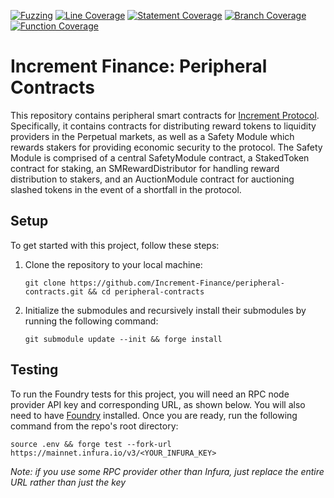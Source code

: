 [![Fuzzing](https://github.com/Increment-Finance/peripheral-contracts/actions/workflows/test.yml/badge.svg)](https://github.com/Increment-Finance/peripheral-contracts/actions/workflows/test.yml) [![Line Coverage](https://img.shields.io/endpoint?url=https://gist.githubusercontent.com/increment-bot/6d6d5f849f8fb108519cfe2bbf5c21f6/raw/peripheral-contracts-line-coverage__heads_main.json)](https://github.com/Increment-Finance/peripheral-contracts/actions/workflows/coverage.yml) [![Statement Coverage](https://img.shields.io/endpoint?url=https://gist.githubusercontent.com/increment-bot/6d6d5f849f8fb108519cfe2bbf5c21f6/raw/peripheral-contracts-statement-coverage__heads_main.json)](https://github.com/Increment-Finance/peripheral-contracts/actions/workflows/coverage.yml) [![Branch Coverage](https://img.shields.io/endpoint?url=https://gist.githubusercontent.com/increment-bot/6d6d5f849f8fb108519cfe2bbf5c21f6/raw/peripheral-contracts-branch-coverage__heads_main.json)](https://github.com/Increment-Finance/peripheral-contracts/actions/workflows/coverage.yml) [![Function Coverage](https://img.shields.io/endpoint?url=https://gist.githubusercontent.com/increment-bot/6d6d5f849f8fb108519cfe2bbf5c21f6/raw/peripheral-contracts-function-coverage__heads_main.json)](https://github.com/Increment-Finance/peripheral-contracts/actions/workflows/coverage.yml)

# Increment Finance: Peripheral Contracts

This repository contains peripheral smart contracts for [Increment Protocol](https://github.com/Increment-Finance/increment-protocol). Specifically, it contains contracts for distributing reward tokens to liquidity providers in the Perpetual markets, as well as a Safety Module which rewards stakers for providing economic security to the protocol. The Safety Module is comprised of a central SafetyModule contract, a StakedToken contract for staking, an SMRewardDistributor for handling reward distribution to stakers, and an AuctionModule contract for auctioning slashed tokens in the event of a shortfall in the protocol.

## Setup

To get started with this project, follow these steps:

1. Clone the repository to your local machine:
   ```
   git clone https://github.com/Increment-Finance/peripheral-contracts.git && cd peripheral-contracts
   ```
2. Initialize the submodules and recursively install their submodules by running the following command:
   ```
   git submodule update --init && forge install
   ```

## Testing

To run the Foundry tests for this project, you will need an RPC node provider API key and corresponding URL, as shown below. You will also need to have [Foundry](https://book.getfoundry.sh/getting-started/installation) installed. Once you are ready, run the following command from the repo's root directory:

```
source .env && forge test --fork-url https://mainnet.infura.io/v3/<YOUR_INFURA_KEY>
```

_Note: if you use some RPC provider other than Infura, just replace the entire URL rather than just the key_
